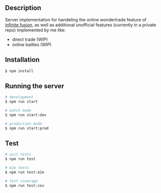 ## Description

Server implementation for handeling the online wondertrade feature of [infinite fusion](https://github.com/infinitefusion/infinitefusion-e18), as well as additional unofficial features (currently in a private repo) implemented by me like: 
- direct trade (WIP)
- online battles (WIP)

## Installation

```bash
$ npm install
```

## Running the server

```bash
# development
$ npm run start

# watch mode
$ npm run start:dev

# production mode
$ npm run start:prod
```

## Test

```bash
# unit tests
$ npm run test

# e2e tests
$ npm run test:e2e

# test coverage
$ npm run test:cov
```
